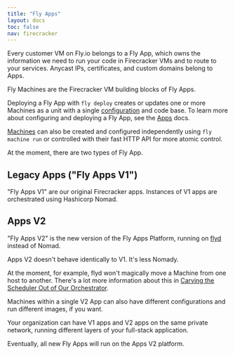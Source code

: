 ```yaml
---
title: "Fly Apps"
layout: docs
toc: false
nav: firecracker
---
```


Every customer VM on Fly.io belongs to a Fly App, which owns the information we need to run your code in Firecracker VMs and to route to your services. Anycast IPs, certificates, and custom domains belong to Apps.

Fly Machines are the Firecracker VM building blocks of Fly Apps. 

Deploying a Fly App with `fly deploy` creates or updates one or more Machines as a unit with a single [configuration](/docs/reference/configuration/) and code base. To learn more about configuring and deploying a Fly App, see the [Apps](/docs/apps/) docs.

[Machines](/docs/reference/machines/) can also be created and configured independently using `fly machine run` or controlled with their fast HTTP API for more atomic control. 

At the moment, there are two types of Fly App. 

## Legacy Apps ("Fly Apps V1")

"Fly Apps V1" are our original Firecracker apps. Instances of V1 apps are orchestrated using Hashicorp Nomad. 

## Apps V2

"Fly Apps V2" is the new version of the Fly Apps Platform, running on [flyd](https://fly.io/blog/carving-the-scheduler-out-of-our-orchestrator/) instead of Nomad.

Apps V2 doesn't behave identically to V1. It's less Nomady. 

At the moment, for example, flyd won't magically move a Machine from one host to another. There's a lot more information about this in [Carving the Scheduler Out of Our Orchestrator](/blog/carving-the-scheduler-out-of-our-orchestrator/).

Machines within a single V2 App can also have different configurations and run different images, if you want. 

Your organization can have V1 apps and V2 apps on the same private network, running different layers of your full-stack application.

Eventually, all new Fly Apps will run on the Apps V2 platform. 